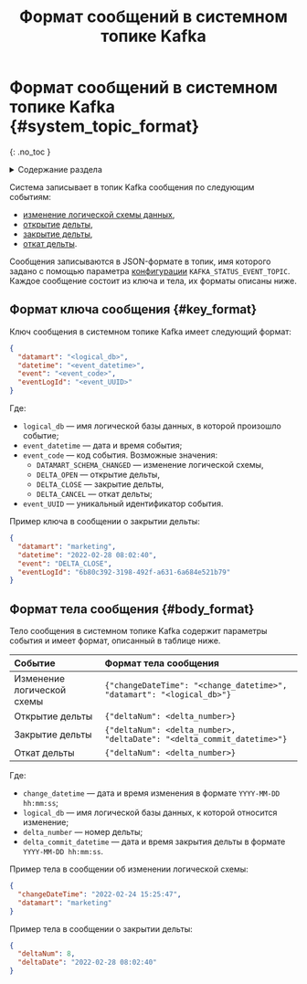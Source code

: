 ﻿---
layout: default
title: Формат сообщений в системном топике Kafka
nav_order: 7
parent: Справочная информация
has_children: false
has_toc: false
---

# Формат сообщений в системном топике Kafka {#system_topic_format}
{: .no_toc }

<details markdown="block">
  <summary>
    Содержание раздела
  </summary>
  {: .text-delta }
1. TOC
{:toc}
</details>

Система записывает в топик Kafka сообщения по следующим событиям:
* [изменение логической схемы данных](../../working_with_system/logical_schema_update/logical_schema_update.md),
* [открытие](../../reference/sql_plus_requests/BEGIN_DELTA/BEGIN_DELTA.md) [дельты](../../overview/main_concepts/delta/delta.md),
* [закрытие дельты](../../reference/sql_plus_requests/COMMIT_DELTA/COMMIT_DELTA.md),
* [откат дельты](../../reference/sql_plus_requests/ROLLBACK_DELTA/ROLLBACK_DELTA.md).

Сообщения записываются в JSON-формате в топик, имя которого задано с помощью параметра 
[конфигурации](../../maintenance/configuration/system/system.md) `KAFKA_STATUS_EVENT_TOPIC`. 
Каждое сообщение состоит из ключа и тела, их форматы описаны ниже.

## Формат ключа сообщения {#key_format}

Ключ сообщения в системном топике Kafka имеет следующий формат:

```json
{
  "datamart": "<logical_db>",
  "datetime": "<event_datetime>",
  "event": "<event_code>",
  "eventLogId": "<event_UUID>"
}
```

Где:
* `logical_db` — имя логической базы данных, в которой произошло событие;
* `event_datetime` — дата и время события;
* `event_code` — код события. Возможные значения: 
  * `DATAMART_SCHEMA_CHANGED` — изменение логической схемы,
  * `DELTA_OPEN` — открытие дельты, 
  * `DELTA_CLOSE` — закрытие дельты,
  * `DELTA_CANCEL` — откат дельты;
* `event_UUID` — уникальный идентификатор события.

Пример ключа в сообщении о закрытии дельты:

```json
{
  "datamart": "marketing", 
  "datetime": "2022-02-28 08:02:40",
  "event": "DELTA_CLOSE",
  "eventLogId": "6b80c392-3198-492f-a631-6a684e521b79"
}
```

## Формат тела сообщения {#body_format}

Тело сообщения в системном топике Kafka содержит параметры события и имеет формат, описанный в таблице ниже.

| Событие | Формат тела сообщения
|:-|:-
| Изменение логической схемы | `{"changeDateTime": "<change_datetime>", "datamart": "<logical_db>"}`
| Открытие дельты | `{"deltaNum": <delta_number>}`
| Закрытие дельты | `{"deltaNum": <delta_number>, "deltaDate": "<delta_commit_datetime>"}`
| Откат дельты | `{"deltaNum": <delta_number>}`

Где:
* `change_datetime` — дата и время изменения в формате `YYYY-MM-DD hh:mm:ss`;
* `logical_db` — имя логической базы данных, к которой относится изменение;
* `delta_number` — номер дельты;
* `delta_commit_datetime` — дата и время закрытия дельты в формате `YYYY-MM-DD hh:mm:ss`.

Пример тела в сообщении об изменении логической схемы:

```json
{
  "changeDateTime": "2022-02-24 15:25:47",
  "datamart": "marketing"
}
```

Пример тела в сообщении о закрытии дельты:

```json
{
  "deltaNum": 8,
  "deltaDate": "2022-02-28 08:02:40"
}
```